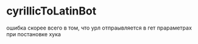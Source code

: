 # cyrillicToLatinBot

ошибка скорее всего в том, что урл отпраывляется в гет прараметрах при постановке хука
